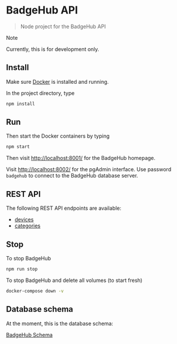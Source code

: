 # BadgeHub API

> Node project for the BadgeHub API

> [!NOTE]  
> Currently, this is for development only.

## Install

Make sure [Docker](https://www.docker.com/get-started/) is installed and running.

In the project directory, type

```bash
npm install
```

## Run

Then start the Docker containers by typing

```bash
npm start
```

Then visit [http://localhost:8001/](http://localhost:8001/) for the BadgeHub homepage.

Visit [http://localhost:8002/](http://localhost:8002/) for the pgAdmin interface.
Use password `badgehub` to connect to the BadgeHub database server.

## REST API

The following REST API endpoints are available:

- [devices](http://localhost:8001/api/v3/devices)
- [categories](http://localhost:8001/api/v3/categories)

## Stop

To stop BadgeHub

```bash
npm run stop
```

To stop BadgeHub and delete all volumes (to start fresh)

```bash
docker-compose down -v
```

## Database schema

At the moment, this is the database schema:

[BadgeHub Schema](https://drawsql.app/teams/badge-team/diagrams/badgehub)